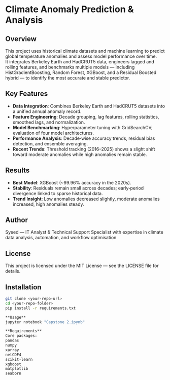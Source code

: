 # Climate Anomaly Prediction & Analysis

## Overview
This project uses historical climate datasets and machine learning to predict global temperature anomalies and assess model performance over time.  
It integrates Berkeley Earth and HadCRUT5 data, engineers lagged and rolling features, and benchmarks multiple models — including HistGradientBoosting, Random Forest, XGBoost, and a Residual Boosted hybrid — to identify the most accurate and stable predictor.

## Key Features
- **Data Integration**: Combines Berkeley Earth and HadCRUT5 datasets into a unified annual anomaly record.
- **Feature Engineering**: Decade grouping, lag features, rolling statistics, smoothed lags, and normalization.
- **Model Benchmarking**: Hyperparameter tuning with GridSearchCV; evaluation of four model architectures.
- **Performance Analysis**: Decade‑wise accuracy trends, residual bias detection, and ensemble averaging.
- **Recent Trends**: Threshold tracking (2016–2025) shows a slight shift toward moderate anomalies while high anomalies remain stable.

## Results
- **Best Model**: XGBoost (~99.96% accuracy in the 2020s).
- **Stability**: Residuals remain small across decades; early‑period divergence linked to sparse historical data.
- **Trend Insight**: Low anomalies decreased slightly, moderate anomalies increased, high anomalies steady.


## Author
Syeed — IT Analyst & Technical Support Specialist with expertise in climate data analysis, automation, and workflow optimisation

## License
This project is licensed under the MIT License — see the LICENSE file for details.

## Installation
```bash
git clone <your-repo-url>
cd <your-repo-folder>
pip install -r requirements.txt

**Usage**
jupyter notebook "Capstone 2.ipynb"

**Requirements**
Core packages:
pandas
numpy
xarray
netCDF4
scikit-learn
xgboost
matplotlib
seaborn

